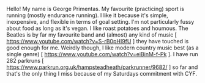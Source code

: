 Hello! My name is George Primentas.
My favourite (practicing) sport is running (mostly endurance running).
I like it because it's simple, inexpensive, and flexible in terms of goal setting. 
I'm not particularly fussy about food as long as it's vegan. I like roast potatoes and houmous.
The Beatles is by far my favourite band and (almost) any kind of music [ https://www.youtube.com/watch?v=S-rB0pHI9fU ] they have touched is good enough for me. Weirdly though, I like modern country music best (as a single genre) [ https://www.youtube.com/watch?v=eiBinM-f-Pk ].
I have run 282 parkruns [ https://www.parkrun.org.uk/hampsteadheath/parkrunner/9682/ ] so far and that's the only thing I miss because of my Saturdays commitment with CYF.